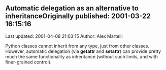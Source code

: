 ## Automatic delegation as an alternative to inheritanceOriginally published: 2001-03-22 16:15:16 
Last updated: 2001-04-08 21:03:15 
Author: Alex Martelli 
 
Python classes cannot inherit from any type, just from other classes. However, automatic delegation (via __getattr__ and __setattr__) can provide pretty much the same functionality as inheritance (without such limits, and with finer-grained control).